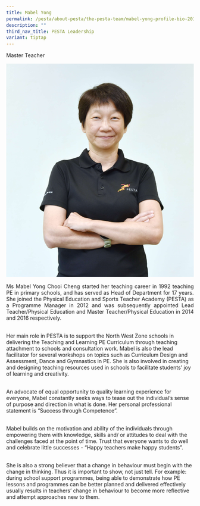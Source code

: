 ```yaml
---
title: Mabel Yong
permalink: /pesta/about-pesta/the-pesta-team/mabel-yong-profile-bio-2019/
description: ""
third_nav_title: PESTA Leadership
variant: tiptap
---
```

Master Teacher

![](/images/Staff%20Photos/mabel1.JPG)

<p style="text-align:justify">
Ms Mabel Yong Chooi Cheng started her teaching career in 1992 teaching PE in primary schools, and has served as Head of Department for 17 years. She joined the Physical Education and Sports Teacher Academy (PESTA) as a Programme Manager in 2012 and was subsequently appointed Lead Teacher/Physical Education and Master Teacher/Physical Education in 2014 and 2016 respectively.<br><br>

Her main role in PESTA is to support the North West Zone schools in delivering the Teaching and Learning PE Curriculum through teaching attachment to schools and consultation work. Mabel is also the lead facilitator for several workshops on topics such as Curriculum Design and Assessment, Dance and Gymnastics in PE. She is also involved in creating and designing teaching resources used in schools to facilitate students’ joy of learning and creativity.<br><br>  

An advocate of equal opportunity to quality learning experience for everyone, Mabel constantly seeks ways to tease out the individual’s sense of purpose and direction in what is done. Her personal professional statement is “Success through Competence”.<br><br>
	
Mabel builds on the motivation and ability of the individuals through empowering them with knowledge, skills and/ or attitudes to deal with the challenges faced at the point of time. Trust that everyone wants to do well and celebrate little successes - “Happy teachers make happy students”.<br><br>

She is also a strong believer that a change in behaviour must begin with the change in thinking. Thus it is important to show, not just tell. For example: during school support programmes, being able to demonstrate how PE lessons and programmes can be better planned and delivered effectively usually results in teachers’ change in behaviour to become more reflective and attempt approaches new to them.</p>